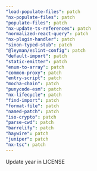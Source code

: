 ```yaml
---
"load-populate-files": patch
"nx-populate-files": patch
"populate-files": patch
"nx-update-ts-references": patch
"normalized-react-query": patch
"nx-plugin-handler": patch
"sinon-typed-stub": patch
"@leyman/eslint-config": patch
"default-import": patch
"static-emitter": patch
"enum-to-array": patch
"common-proxy": patch
"entry-script": patch
"mocha-chain": patch
"punycode-esm": patch
"nx-lifecycle": patch
"find-import": patch
"format-file": patch
"named-patch": patch
"iso-crypto": patch
"parse-cwd": patch
"barrelify": patch
"haywire": patch
"juniper": patch
"nx-tsc": patch
---
```


Update year in LICENSE
